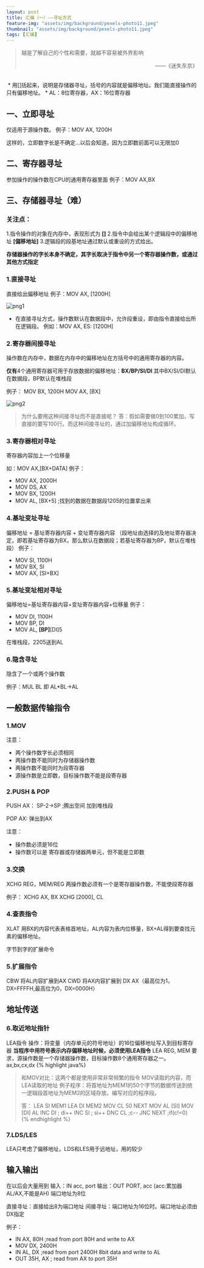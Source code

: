 ```yaml
---
layout: post
title: 汇编（一）——寻址方式
feature-img: "assets/img/background/pexels-photo11.jpeg"
thumbnail: "assets/img/background/pexels-photo11.jpeg"
tags: [汇编]
---
```


> 越是了解自己的个性和需要，就越不容易被外界影响 <br>                       
> <p align="right">——《迷失东京》</p>

<br>
 * 用[]括起来，说明是存储器寻址，括号的内容就是偏移地址。我们能直接操作的只有偏移地址。
* AL：8位寄存器，AX：16位寄存器

## 一、立即寻址
仅适用于源操作数。
例子：MOV AX, 1200H

这样的，立即数字长是不确定...以后会知道，因为立即数前面可以无限加0

## 二、寄存器寻址
参加操作的操作数在CPU的通用寄存器里面
例子：MOV AX,BX

## 三、存储器寻址（难）

### 关注点：
1.指令操作的对象在内存中，表现形式为 **[]**
2.指令中会给出某个逻辑段中的偏移地址 **[偏移地址]**
3.逻辑段的段基地址通过默认或重设的方式给出。

**存储器操作的字长本身不确定，其字长取决于指令中另一个寄存器操作数，或通过其他方式指定**

### 1.直接寻址
 直接给出偏移地址
 例子：MOV AX, [1200H]

![png1](https://i.loli.net/2018/11/20/5bf40b2bbc710.jpg)

 
 
* 在直接寻址方式，操作数默认在数据段中，允许段重设，即由指令直接给出所在逻辑段。
例如：MOV AX, ES: [1200H]

### 2.寄存器间接寻址
操作数在内存中，数据在内存中的偏移地址在方括号中的通用寄存器的内容。

**仅有**4个通用寄存器可用于存放数据的偏移地址：**BX/BP/SI/DI**
其中BX/SI/DI默认在数据段，BP默认在堆栈段

例子：
MOV BX, 1200H
MOV AX, [BX]

![png2](https://i.loli.net/2018/11/20/5bf40b2bbc710.jpg)

> 为什么要用这种间接寻址而不是直接呢？
> 答：假如需要做0到100累加，写直接的要写100行。而这种间接寻址的，通过加偏移地址构成循环。 
### 3.寄存器相对寻址

寄存器内容加上一个位移量

如：MOV AX,[BX+DATA]
例子：
* MOV AX, 2000H
* MOV DS, AX
* MOV BX, 1200H
* MOV AL, [BX+5] ;找到的数据在数据段1205的位置拿出来

### 4.基址变址寻址
偏移地址 = 基址寄存器内容 + 变址寄存器内容 （段地址由选择的及地址寄存器决定，即若基址寄存器为BX，那么默认在数据段；若基址寄存器为BP，默认在堆栈段）
例子：
* MOV SI, 1100H
* MOV BX, SI
* MOV AX, [SI+BX]

### 5.基址变址相对寻址
偏移地址=基址寄存器内容+变址寄存器内容+位移量
例子：
* MOV DI, 1100H
* MOV BP, DI
* MOV AL, **[BP]**[DI]5

在堆栈段，2205送到AL

### 6.隐含寻址
隐含了一个或两个操作数

例子：MUL BL 即 AL*BL->AL


## 一般数据传输指令

### 1.MOV
注意：
* 两个操作数字长必须相同
* 两操作数不能同时为存储器操作数
* 两操作数不能同时为段寄存器
* 源操作数是立即数，目标操作数不能是段寄存器

### 2.PUSH & POP

PUSH AX：
SP-2->SP ;腾出空间
加到堆栈段

POP AX:
弹出到AX

注意：
* 操作数必须是16位
* 操作数可以是 寄存器或存储器两单元，但不能是立即数

### 3.交换

XCHG REG，MEM/REG
两操作数必须有一个是寄存器操作数，不能使段寄存器

例子：
XCHG AX, BX
XCHG [2000], CL

### 4.查表指令

XLAT
用BX的内容代表表格首地址，AL内容为表内位移量，BX+AL得到要查找元素的偏移地址。

字节到字的扩展命令

### 5.扩展指令
CBW 将AL内容扩展到AX
CWD 将AX内容扩展到 DX AX（最高位为1，DX=FFFFH,最高位为0，DX=0000H）

## 地址传送

### 6.取近地址指针

LEA指令 操作：将变量（内存单元的符号地址）的16位偏移地址写入到目标寄存器
**当程序中用符号表示内存偏移地址时候，必须使用LEA指令**
LEA REG, MEM
要求，源操作数是一个存储器操作数，目标操作数8个通用寄存器之一。 ax,bx,cx,dx
{% highlight java%}
> 和MOV对比：这两个都是使用非常非常频繁的指令
> MOV读取的内容，而LEA读取的地址 
> 例子程序：将首地址为MEM1的50个字节的数据传送到统一逻辑段首地址为MEM2的区域存放。编写对应的程序段。
> 
> 答：
> LEA SI MEM1
> LEA DI MEM2
> MOV CL 50
> NEXT MOV AL [SI]
> MOV [DI] AL
> INC DI ; di++
> INC SI ; si++
> DNC CL ;c--
> JNC NEXT ;if(c!=0) 
{% endhighlight %}


### 7.LDS/LES

LEA只考虑了偏移地址，LDS和LES用于远地址，用的较少

## 输入输出
在以后会大量用到
输入：IN acc, port
输出：OUT PORT, acc  (acc:累加器  AL/AX,不能是AH) 端口地址为8位

直接寻址：直接给出8为端口地址
间接寻址：端口地址为16位时。端口地址必须由DX指定

例子：
* IN AX, 80H ;read from port 80H and write to AX
* MOV DX, 2400H
* IN AL, DX ;read from port 2400H 8bit data and write to AL
* OUT 35H, AX ; read from AX to port 35H



